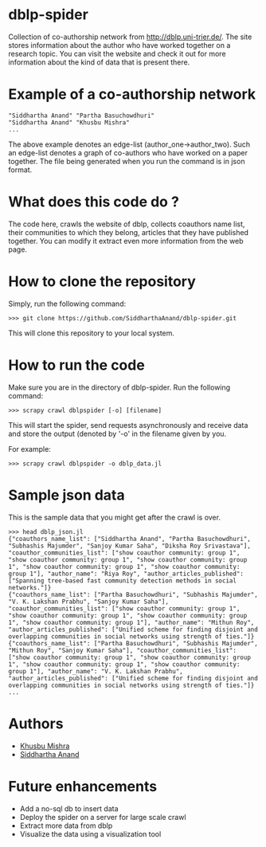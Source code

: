 # dblp-spider
 Collection of co-authorship network from http://dblp.uni-trier.de/. The site stores
 information about the author who have worked together on a research topic. You can
 visit the website and check it out for more information about the kind of data
 that is present there.

# Example of a co-authorship network
```
"Siddhartha Anand" "Partha Basuchowdhuri"
"Siddhartha Anand" "Khusbu Mishra"
...
```
The above example denotes an edge-list (author_one->author_two). Such an edge-list
denotes a graph of co-authors who have worked on a paper together. The file being
generated when you run the command is in json format.

# What does this code do ?
The code here, crawls the website of dblp, collects coauthors name list, their communities
to which they belong, articles that they have published together. You can modify it extract
even more information from the web page.

# How to clone the repository
Simply, run the following command:
```
>>> git clone https://github.com/SiddharthaAnand/dblp-spider.git
```
This will clone this repository to your local system. 

# How to run the code
Make sure you are in the directory of dblp-spider. Run the following command:
```
>>> scrapy crawl dblpspider [-o] [filename]
```

This will start the spider, send requests asynchronously and receive data and store the
output (denoted by '-o' in the filename given by you.

For example:
```
>>> scrapy crawl dblpspider -o dblp_data.jl
```

# Sample json data
This is the sample data that you might get after the crawl is over.
```
>>> head dblp_json.jl
{"coauthors_name_list": ["Siddhartha Anand", "Partha Basuchowdhuri", "Subhashis Majumder", "Sanjoy Kumar Saha", "Diksha Roy Srivastava"], "coauthor_communities_list": ["show coauthor community: group 1", "show coauthor community: group 1", "show coauthor community: group 1", "show coauthor community: group 1", "show coauthor community: group 1"], "author_name": "Riya Roy", "author_articles_published": ["Spanning tree-based fast community detection methods in social networks."]}
{"coauthors_name_list": ["Partha Basuchowdhuri", "Subhashis Majumder", "V. K. Lakshan Prabhu", "Sanjoy Kumar Saha"], "coauthor_communities_list": ["show coauthor community: group 1", "show coauthor community: group 1", "show coauthor community: group 1", "show coauthor community: group 1"], "author_name": "Mithun Roy", "author_articles_published": ["Unified scheme for finding disjoint and overlapping communities in social networks using strength of ties."]}
{"coauthors_name_list": ["Partha Basuchowdhuri", "Subhashis Majumder", "Mithun Roy", "Sanjoy Kumar Saha"], "coauthor_communities_list": ["show coauthor community: group 1", "show coauthor community: group 1", "show coauthor community: group 1", "show coauthor community: group 1"], "author_name": "V. K. Lakshan Prabhu", "author_articles_published": ["Unified scheme for finding disjoint and overlapping communities in social networks using strength of ties."]}
...
```

# Authors
* [Khusbu Mishra](https://github.com/Khusbu)
* [Siddhartha Anand](https://github.com/SiddharthaAnand)

# Future enhancements
* Add a no-sql db to insert data 
* Deploy the spider on a server for large scale crawl
* Extract more data from dblp
* Visualize the data using a visualization tool
